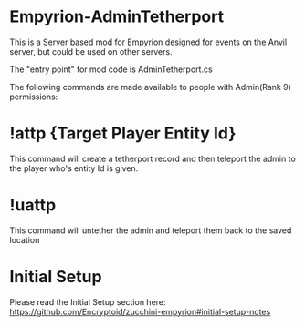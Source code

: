 # Empyrion-AdminTetherport

This is a Server based mod for Empyrion designed for events on the Anvil server, but could be used on other servers.

The "entry point" for mod code is AdminTetherport.cs

The following commands are made available to people with Admin(Rank 9) permissions:

# !attp {Target Player Entity Id}
This command will create a tetherport record and then teleport the admin to the player who's entity Id is given.

# !uattp
This command will untether the admin and teleport them back to the saved location

# Initial Setup
Please read the Initial Setup section here: https://github.com/Encryptoid/zucchini-empyrion#initial-setup-notes
